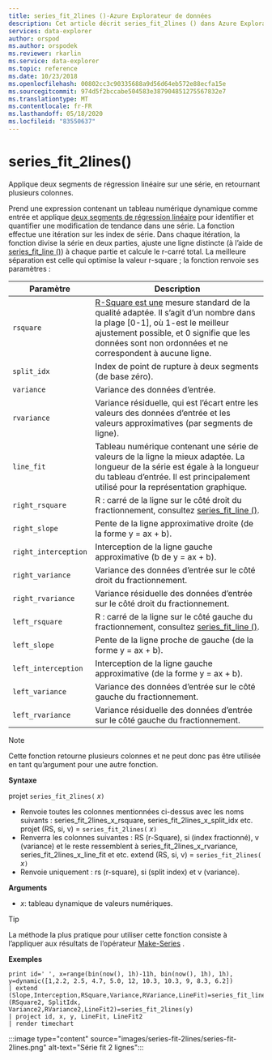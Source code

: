 ```yaml
---
title: series_fit_2lines ()-Azure Explorateur de données
description: Cet article décrit series_fit_2lines () dans Azure Explorateur de données.
services: data-explorer
author: orspod
ms.author: orspodek
ms.reviewer: rkarlin
ms.service: data-explorer
ms.topic: reference
ms.date: 10/23/2018
ms.openlocfilehash: 00802cc3c90335688a9d56d64eb572e88ecfa15e
ms.sourcegitcommit: 974d5f2bccabe504583e387904851275567832e7
ms.translationtype: MT
ms.contentlocale: fr-FR
ms.lasthandoff: 05/18/2020
ms.locfileid: "83550637"
---
```

# <a name="series_fit_2lines"></a>series_fit_2lines()

Applique deux segments de régression linéaire sur une série, en retournant plusieurs colonnes.  

Prend une expression contenant un tableau numérique dynamique comme entrée et applique [deux segments de régression linéaire](https://en.wikipedia.org/wiki/Segmented_regression) pour identifier et quantifier une modification de tendance dans une série. La fonction effectue une itération sur les index de série. Dans chaque itération, la fonction divise la série en deux parties, ajuste une ligne distincte (à l’aide de [series_fit_line ()](series-fit-linefunction.md)) à chaque partie et calcule le r-carré total. La meilleure séparation est celle qui optimise la valeur r-square ; la fonction renvoie ses paramètres :


|Paramètre  |Description  |
|---------|---------|
|`rsquare`     | [R-Square est une](https://en.wikipedia.org/wiki/Coefficient_of_determination) mesure standard de la qualité adaptée. Il s’agit d’un nombre dans la plage [0-1], où 1-est le meilleur ajustement possible, et 0 signifie que les données sont non ordonnées et ne correspondent à aucune ligne.        |
|`split_idx`     |   Index de point de rupture à deux segments (de base zéro).      |
|`variance`     | Variance des données d’entrée.        |
|`rvariance`     | Variance résiduelle, qui est l’écart entre les valeurs des données d’entrée et les valeurs approximatives (par segments de ligne).        |
|`line_fit`     | Tableau numérique contenant une série de valeurs de la ligne la mieux adaptée. La longueur de la série est égale à la longueur du tableau d’entrée. Il est principalement utilisé pour la représentation graphique.        |
|`right_rsquare`     | R : carré de la ligne sur le côté droit du fractionnement, consultez [series_fit_line ()](series-fit-linefunction.md).        |
|`right_slope`     | Pente de la ligne approximative droite (de la forme y = ax + b).         |
|`right_interception`     |  Interception de la ligne gauche approximative (b de y = ax + b).       |
|`right_variance`    | Variance des données d’entrée sur le côté droit du fractionnement.        |
|`right_rvariance`     | Variance résiduelle des données d’entrée sur le côté droit du fractionnement.        |
|`left_rsquare`     | R : carré de la ligne sur le côté gauche du fractionnement, consultez [series_fit_line ()](series-fit-linefunction.md).        |
|`left_slope`    | Pente de la ligne proche de gauche (de la forme y = ax + b).        |
|`left_interception`     |   Interception de la ligne gauche approximative (de la forme y = ax + b).      |
|`left_variance`     | Variance des données d’entrée sur le côté gauche du fractionnement.        |
|`left_rvariance`     | Variance résiduelle des données d’entrée sur le côté gauche du fractionnement.        |


> [!Note]
> Cette fonction retourne plusieurs colonnes et ne peut donc pas être utilisée en tant qu’argument pour une autre fonction.

**Syntaxe**

projet `series_fit_2lines(` *x*`)`
* Renvoie toutes les colonnes mentionnées ci-dessus avec les noms suivants : series_fit_2lines_x_rsquare, series_fit_2lines_x_split_idx etc.
projet (RS, si, v) = `series_fit_2lines(` *x*`)`
* Renverra les colonnes suivantes : RS (r-Square), si (index fractionné), v (variance) et le reste ressemblent à series_fit_2lines_x_rvariance, series_fit_2lines_x_line_fit et etc. extend (RS, si, v) = `series_fit_2lines(` *x*`)`
* Renvoie uniquement : rs (r-square), si (split index) et v (variance).
  
**Arguments**

* *x*: tableau dynamique de valeurs numériques.  

> [!TIP]
> La méthode la plus pratique pour utiliser cette fonction consiste à l’appliquer aux résultats de l’opérateur [Make-Series](make-seriesoperator.md) .

**Exemples**

<!-- csl: https://help.kusto.windows.net:443/Samples -->
```kusto
print id=' ', x=range(bin(now(), 1h)-11h, bin(now(), 1h), 1h), y=dynamic([1,2.2, 2.5, 4.7, 5.0, 12, 10.3, 10.3, 9, 8.3, 6.2])
| extend (Slope,Interception,RSquare,Variance,RVariance,LineFit)=series_fit_line(y), (RSquare2, SplitIdx, Variance2,RVariance2,LineFit2)=series_fit_2lines(y)
| project id, x, y, LineFit, LineFit2
| render timechart
```

:::image type="content" source="images/series-fit-2lines/series-fit-2lines.png" alt-text="Série fit 2 lignes":::
